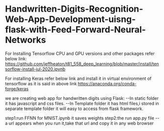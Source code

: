 # Handwritten-Digits-Recognition-Web-App-Development-uisng-flask-with-Feed-Forward-Neural-Networks


For Installing Tensorflow CPU and GPU versions and other packages refer below link: 
https://github.com/jeffheaton/t81_558_deep_learning/blob/master/install/tensorflow-install-jul-2020.ipynb

For installing Keras refer below link and install it in virtual environment of tensorflow as it is said in above link https://anaconda.org/conda-forge/keras

we are creating web app for handwritten digits using Flask:
--In static folder it has javascript and css files.
--In Template folder it has html files,i stored in separate template folder it will easy to access from flask framework.

step1:run FFNN for MNIST.ipynb it saves weights
step2:the run app.py file
--a url appears when you run it,take that url and copy it in any web browser
